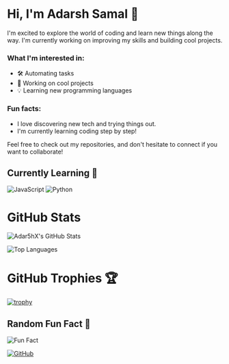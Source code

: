 # Hi, I'm Adarsh Samal 👋

I'm excited to explore the world of coding and learn new things along the way. I'm currently working on improving my skills and building cool projects. 

### What I'm interested in:
- 🛠️ Automating tasks
- 🚀 Working on cool projects
- 💡 Learning new programming languages

### Fun facts:
- I love discovering new tech and trying things out.
- I'm currently learning coding step by step!

Feel free to check out my repositories, and don't hesitate to connect if you want to collaborate!

## Currently Learning 📘
![JavaScript](https://img.shields.io/badge/JavaScript-Beginner-blue?style=flat-square)
![Python](https://img.shields.io/badge/Python-Intermediate-green?style=flat-square)

# GitHub Stats

![Adar5hX's GitHub Stats](https://github-readme-stats.vercel.app/api?username=Adar5hX&show_icons=true&theme=radical&v=1)

![Top Languages](https://github-readme-stats.vercel.app/api/top-langs/?username=Adar5hX&layout=compact&theme=radical)


# GitHub Trophies 🏆

[![trophy](https://github-profile-trophy.vercel.app/?username=Adar5hX&theme=dracula)](https://github.com/ryo-ma/github-profile-trophy)





## Random Fun Fact 🎲
![Fun Fact](https://readme-typing-svg.demolab.com?font=Fira+Code&size=24&pause=1000&color=36BCF7&width=435&lines=Did+you+know%3F+Cats+sleep+for+70%25+of+their+lives!)
<!-- Replace the link with your own GitHub profile link -->
[![GitHub](https://img.shields.io/github/followers/Adar5hX?label=Follow%20Me&style=social)](https://github.com/Adar5hX)
